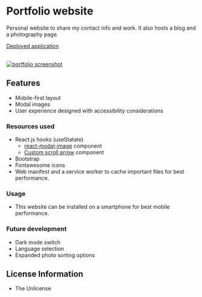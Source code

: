 # Portfolio website
Personal website to share my contact info and work. It also hosts a blog and a photography page.

[Deployed application](https://coryjquirk.herokuapp.com/home)

<br>
<a href="https://coryjquirk.herokuapp.com"><img src="https://raw.githubusercontent.com/coryjquirk/portfolio/master/client/public/assets/images/demo.gif" alt="portfolio screenshot"/></a>

## Features
* Mobile-first layout
* Modal images
* User experience designed with accessibility considerations

### Resources used
* React.js hooks (useStatate)
    * [react-modal-image](https://github.com/aautio/react-modal-image) component
    * [Custom scroll arrow](https://medium.com/better-programming/create-a-scroll-to-top-arrow-using-react-hooks-18586890fedc) component
* Bootstrap
* Fontawesome icons
* Web manifest and a service worker to cache important files for best performance.

### Usage
* This website can be installed on a smartphone for best mobile performance.

### Future development
* Dark mode switch
* Language selection
* Expanded photo sorting options

## License Information
* The Unlicense


